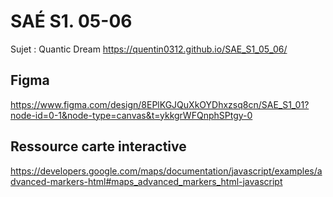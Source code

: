 # SAÉ S1. 05-06

Sujet : Quantic Dream
https://quentin0312.github.io/SAE_S1_05_06/

## Figma

https://www.figma.com/design/8EPlKGJQuXkOYDhxzsq8cn/SAE_S1_01?node-id=0-1&node-type=canvas&t=ykkgrWFQnphSPtgy-0

## Ressource carte interactive

https://developers.google.com/maps/documentation/javascript/examples/advanced-markers-html#maps_advanced_markers_html-javascript

